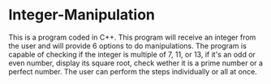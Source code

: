 # Integer-Manipulation
This is a program coded in C++. This program will receive an integer from the user and will provide 6 options to do manipulations. The program is capable  of checking if the integer is multiple of 7, 11, or 13, if it's an odd or even number, display its square root, check wether it is a prime number or a perfect number. The user can perform the steps individually or all at once.
